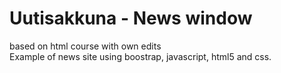 # Uutisakkuna - News window 
based on html course with own edits <br />
Example of news site using boostrap, javascript, html5 and css. 
